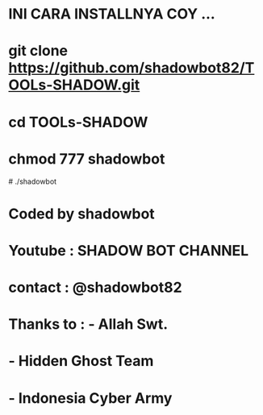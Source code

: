 # INI CARA INSTALLNYA COY ...
# git clone https://github.com/shadowbot82/TOOLs-SHADOW.git
# cd TOOLs-SHADOW
# chmod 777 shadowbot
# ./shadowbot 

# Coded by shadowbot
# Youtube : SHADOW BOT CHANNEL
# contact : @shadowbot82
# Thanks to : - Allah Swt.
#             - Hidden Ghost Team
#             - Indonesia Cyber Army

